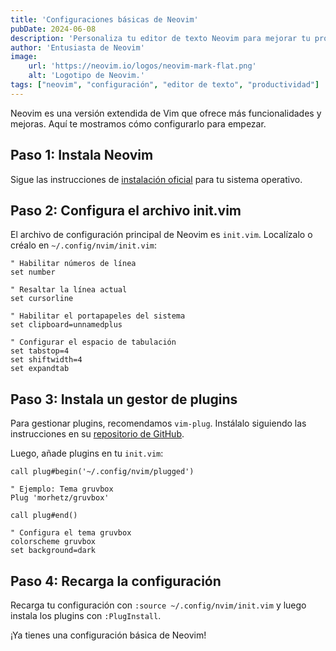 ```yaml
---
title: 'Configuraciones básicas de Neovim'
pubDate: 2024-06-08
description: 'Personaliza tu editor de texto Neovim para mejorar tu productividad.'
author: 'Entusiasta de Neovim'
image:
    url: 'https://neovim.io/logos/neovim-mark-flat.png'
    alt: 'Logotipo de Neovim.'
tags: ["neovim", "configuración", "editor de texto", "productividad"]
---
```


Neovim es una versión extendida de Vim que ofrece más funcionalidades y mejoras. Aquí te mostramos cómo configurarlo para empezar.

## Paso 1: Instala Neovim

Sigue las instrucciones de [instalación oficial](https://github.com/neovim/neovim/wiki/Installing-Neovim) para tu sistema operativo.

## Paso 2: Configura el archivo init.vim

El archivo de configuración principal de Neovim es `init.vim`. Localízalo o créalo en `~/.config/nvim/init.vim`:

```vim
" Habilitar números de línea
set number

" Resaltar la línea actual
set cursorline

" Habilitar el portapapeles del sistema
set clipboard=unnamedplus

" Configurar el espacio de tabulación
set tabstop=4
set shiftwidth=4
set expandtab
```

## Paso 3: Instala un gestor de plugins

Para gestionar plugins, recomendamos `vim-plug`. Instálalo siguiendo las instrucciones en su [repositorio de GitHub](https://github.com/junegunn/vim-plug).

Luego, añade plugins en tu `init.vim`:

```vim
call plug#begin('~/.config/nvim/plugged')

" Ejemplo: Tema gruvbox
Plug 'morhetz/gruvbox'

call plug#end()

" Configura el tema gruvbox
colorscheme gruvbox
set background=dark
```

## Paso 4: Recarga la configuración

Recarga tu configuración con `:source ~/.config/nvim/init.vim` y luego instala los plugins con `:PlugInstall`.

¡Ya tienes una configuración básica de Neovim!

